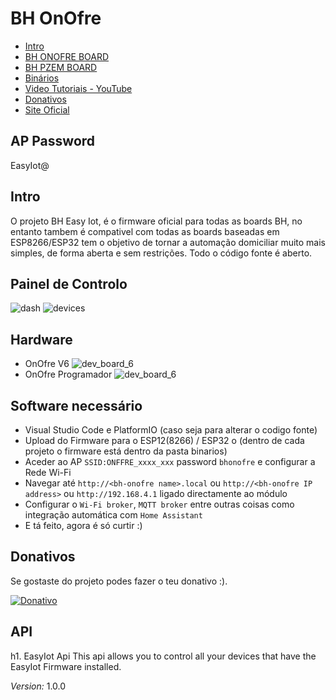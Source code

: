 # BH OnOfre
 
* [Intro](#id1)
* [BH ONOFRE BOARD](https://github.com/brunohorta82/BH_OnOfre)
* [BH PZEM BOARD](https://github.com/brunohorta82/BH_PZEM_ESP8266)
* [Binários](https://github.com/brunohorta82/EasyIot/tree/master/FIRMWARE_VERSIONS)
* [Video Tutoriais - YouTube](https://www.youtube.com/watch?v=OZenBfHWtak&list=PLxDLawCWayzDqAgOpIDJ-DHFAXYd_S-pr)
* [Donativos](#id6)
* [Site Oficial](http://onofre.store/)

## AP Password
EasyIot@

## Intro <a name="id1"></a>
O projeto BH Easy Iot, é o firmware oficial para todas as boards BH, no entanto tambem é compativel com todas as boards baseadas em ESP8266/ESP32 tem  o objetivo de tornar a automação domiciliar muito mais simples, de forma aberta e sem restrições. Todo o código fonte é aberto.


## Painel de Controlo <a name="id3"></a>

![dash](https://github.com/brunohorta82/BH-Easy-Iot/blob/dev/screenshots/node.png)
![devices](https://github.com/brunohorta82/BH-Easy-Iot/blob/dev/screenshots/devices.png)


## Hardware <a name="id2"></a>
* OnOfre V6
![dev_board_6](https://github.com/brunohorta82/BH-Easy-Iot/blob/dev/screenshots/v6.png)
* OnOfre Programador
![dev_board_6](https://github.com/brunohorta82/BH-Easy-Iot/blob/dev/screenshots/prog.png)

## Software necessário <a name="id3"></a>

- Visual Studio Code e PlatformIO (caso seja para alterar o codigo fonte)
- Upload do Firmware para o ESP12(8266) / ESP32 o (dentro de cada projeto o firmware está dentro da pasta binarios)
- Aceder ao AP `SSID:ONFFRE_xxxx_xxx` password `bhonofre` e configurar a Rede Wi-Fi
- Navegar até  `http://<bh-onofre name>.local` ou `http://<bh-onofre IP address>` ou `http://192.168.4.1` ligado directamente ao módulo
- Configurar o `Wi-Fi broker`, `MQTT broker` entre outras coisas como integração automática com `Home Assistant`
- E tá feito, agora é só curtir :) 


## Donativos <a name="id6"></a>

Se gostaste do projeto podes fazer o teu donativo :).

[![Donativo](https://img.shields.io/badge/Donate-PayPal-green.svg)](https://www.paypal.me/bhonofre)

## API
h1. EasyIot Api This api allows you to control all your devices that have the EasyIot Firmware installed.

*Version:* 1.0.0
